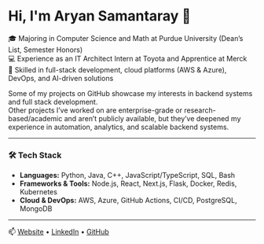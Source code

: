 # Hi, I'm Aryan Samantaray 👋

🎓 Majoring in Computer Science and Math at Purdue University (Dean’s List, Semester Honors)  
💻 Experience as an IT Architect Intern at Toyota and Apprentice at Merck  
🚀 Skilled in full-stack development, cloud platforms (AWS & Azure), DevOps, and AI-driven solutions  

Some of my projects on GitHub showcase my interests in backend systems and full stack development.  
Other projects I’ve worked on are enterprise-grade or research-based/academic and aren’t publicly available, but they’ve deepened my experience in automation, analytics, and scalable backend systems.  

---

### 🛠️ Tech Stack
- **Languages:** Python, Java, C++, JavaScript/TypeScript, SQL, Bash  
- **Frameworks & Tools:** Node.js, React, Next.js, Flask, Docker, Redis, Kubernetes  
- **Cloud & DevOps:** AWS, Azure, GitHub Actions, CI/CD, PostgreSQL, MongoDB  

---

📫 [Website](https://aryansam.com) • [LinkedIn](https://www.linkedin.com/in/aryan-samantaray/) • [GitHub](https://github.com/samaryan57)
<!--
**samaryan57/samaryan57** is a ✨ _special_ ✨ repository because its `README.md` (this file) appears on your GitHub profile.

Here are some ideas to get you started:

- 🔭 I’m currently working on ...
- 🌱 I’m currently learning ...
- 👯 I’m looking to collaborate on ...
- 🤔 I’m looking for help with ...
- 💬 Ask me about ...
- 📫 How to reach me: ...
- 😄 Pronouns: ...
- ⚡ Fun fact: ...
-->
